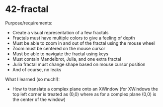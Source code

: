 # 42-fractal

Purpose/requirements:
- Create a visual representation of a few fractals
- Fractals must have multiple colors to give a feeling of depth
- Must be able to zoom in and out of the fractal using the mouse wheel
- Zoom must be centered on the mouse cursor
- Must be able to navigate the fractal using keys
- Must contain Mandelbrot, Julia, and one extra fractal
- Julia fractal must change shape based on mouse cursor position
- And of course, no leaks

What I learned (so much!):
- How to translate a complex plane onto an XWindow (for XWindows the top left corner is treated as (0,0) where as for a complex plane (0,0) is the center of the window)
